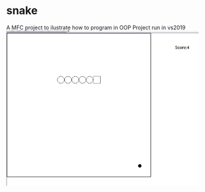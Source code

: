 # snake
A MFC project to ilustrate how to program in OOP
Project run in vs2019
![Screenshot](snake.png)
